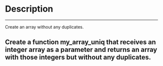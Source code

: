 # Description
---
Create an array without any duplicates.

Create a function my_array_uniq that receives an integer array as a parameter and returns an array with those integers but without any duplicates.
---